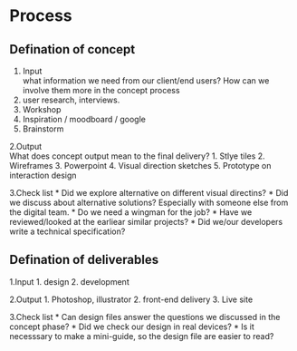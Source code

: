 # Process
## Defination of concept
1. Input  
what information we need from our client/end users? How can we involve them more in the concept process
  1. user research, interviews.
  2. Workshop
  3. Inspiration / moodboard / google
  4. Brainstorm

  2.Output  
    What does concept output mean to the final delivery?
    1. Stlye tiles
    2. Wireframes
    3. Powerpoint
    4. Visual direction sketches
    5. Prototype on interaction design

  3.Check list
    * Did we explore alternative on different visual directins?
    * Did we discuss about alternative solutions? Especially with someone else from the digital team.
    * Do we need a wingman for the job?
    * Have we reviewed/looked at the earliear similar projects?
    * Did we/our developers write a technical specification?

## Defination of deliverables
  1.Input
     1. design
     2. development

  2.Output
     1. Photoshop, illustrator
     2. front-end delivery
     3. Live site

  3.Check list
     * Can design files answer the questions we discussed in the concept phase?
     * Did we check our design in real devices?
     * Is it necesssary to make a mini-guide, so the design file are easier to read?
